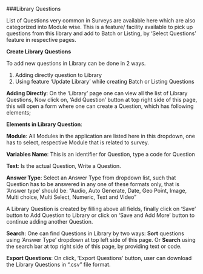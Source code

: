 ###Library Questions

List of Questions very common in Surveys are available here which are also categorized into Module wise.  This is a feature/ facility available to pick up questions from this library and add to Batch or Listing, by ‘Select Questions’ feature in respective pages.

<b>Create Library Questions</b>

To add new questions in Library can be done in 2 ways.

1. Adding directly question to Library 
2. Using feature ‘Update Library’ while creating Batch or Listing Questions

<b>Adding Directly</b>:
On the ‘Library’ page one can view all the list of Library Questions, 
Now click on, ‘Add Question’ button at top right side of this page, this will open a form where one can create a Question, which has following elements; 

<b>Elements in Library Question</b>:

<b>Module</b>: All Modules in the application are listed here in this dropdown, one has to select, respective Module that is related to survey.

<b>Variables Name</b>: This is an identifier for Question, type a code for Question

<b>Text</b>: Is the actual Question, Write a Question.
 
<b>Answer Type</b>: Select an Answer Type from dropdown list, such that Question has to be answered in any one of these formats only, that is ‘Answer type’ should be: “Audio, Auto Generate, Date, Geo Point, Image, Multi choice, Multi Select, Numeric, Text and Video”

A Library Question is created by filling above all fields, finally click on ‘Save’ button to Add Question to Library or click on ‘Save and Add More’ button to continue adding another Question.

<b>Search</b>: One can find Questions in Library by two ways:
<b>Sort</b> questions using ‘Answer Type’ dropdown at top left side of this page. Or
<b>Search</b> using the search bar at top right side of this page, by providing text or code.

<b>Export Questions</b>: On click, ‘Export Questions’ button, user can download the Library Questions in “.csv” file format.
